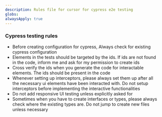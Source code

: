 ```yaml
---
description: Rules file for cursor for cypress e2e testing
globs: 
alwaysApply: true
---
```


### Cypress testing rules

- Before creating configuration for cypress, Always check for existing cypress configuration
- Elements in the tests should be targeted by the ids. If ids are not found in the code, inform me and ask for my permission to create ids
- Cross verify the ids when you generate the code for interactable elements. The ids should be present in the code
- Whenever setting up interceptors, please always set them up after all the necessary ui elements have been interacted with. Do not setup interceptors before implementing the interactive functionalities
- Do not add responsive UI testing unless explicitly asked for
- Sometimes when you have to create interfaces or types, please always check where the existing types are. Do not jump to create new files unless necessary
